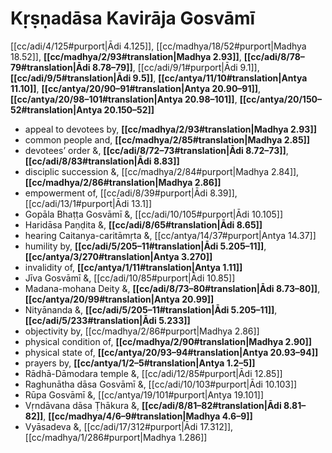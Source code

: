 # Kṛṣṇadāsa Kavirāja Gosvāmī

[[cc/adi/4/125#purport|Ādi 4.125]], [[cc/madhya/18/52#purport|Madhya 18.52]], **[[cc/madhya/2/93#translation|Madhya 2.93]]**, **[[cc/adi/8/78–79#translation|Ādi 8.78–79]]**, [[cc/adi/9/1#purport|Ādi 9.1]], **[[cc/adi/9/5#translation|Ādi 9.5]]**, **[[cc/antya/11/10#translation|Antya 11.10]]**, **[[cc/antya/20/90–91#translation|Antya 20.90–91]]**, **[[cc/antya/20/98–101#translation|Antya 20.98–101]]**, **[[cc/antya/20/150–52#translation|Antya 20.150–52]]**

* appeal to devotees by, **[[cc/madhya/2/93#translation|Madhya 2.93]]**
* common people and, **[[cc/madhya/2/85#translation|Madhya 2.85]]**
* devotees’ order &, **[[cc/adi/8/72–73#translation|Ādi 8.72–73]]**, **[[cc/adi/8/83#translation|Ādi 8.83]]**
* disciplic succession &, [[cc/madhya/2/84#purport|Madhya 2.84]], **[[cc/madhya/2/86#translation|Madhya 2.86]]**
* empowerment of, [[cc/adi/8/39#purport|Ādi 8.39]], [[cc/adi/13/1#purport|Ādi 13.1]]
* Gopāla Bhaṭṭa Gosvāmī &, [[cc/adi/10/105#purport|Ādi 10.105]]
* Haridāsa Paṇḍita &, **[[cc/adi/8/65#translation|Ādi 8.65]]**
* hearing Caitanya-caritāmṛta &, [[cc/antya/14/37#purport|Antya 14.37]]
* humility by, **[[cc/adi/5/205–11#translation|Ādi 5.205–11]]**, **[[cc/antya/3/270#translation|Antya 3.270]]**
* invalidity of, **[[cc/antya/1/11#translation|Antya 1.11]]**
* Jīva Gosvāmī &, [[cc/adi/10/85#purport|Ādi 10.85]]
* Madana-mohana Deity &, **[[cc/adi/8/73–80#translation|Ādi 8.73–80]]**, **[[cc/antya/20/99#translation|Antya 20.99]]**
* Nityānanda &, **[[cc/adi/5/205–11#translation|Ādi 5.205–11]]**, **[[cc/adi/5/233#translation|Ādi 5.233]]**
* objectivity by, [[cc/madhya/2/86#purport|Madhya 2.86]]
* physical condition of, **[[cc/madhya/2/90#translation|Madhya 2.90]]**
* physical state of, **[[cc/antya/20/93–94#translation|Antya 20.93–94]]**
* prayers by, **[[cc/antya/1/2–5#translation|Antya 1.2–5]]**
* Rādhā-Dāmodara temple &, [[cc/adi/12/85#purport|Ādi 12.85]]
* Raghunātha dāsa Gosvāmī &, [[cc/adi/10/103#purport|Ādi 10.103]]
* Rūpa Gosvāmī &, [[cc/antya/19/101#purport|Antya 19.101]]
* Vṛndāvana dāsa Ṭhākura &, **[[cc/adi/8/81–82#translation|Ādi 8.81–82]]**, **[[cc/madhya/4/6–9#translation|Madhya 4.6–9]]**
* Vyāsadeva &, [[cc/adi/17/312#purport|Ādi 17.312]], [[cc/madhya/1/286#purport|Madhya 1.286]]
